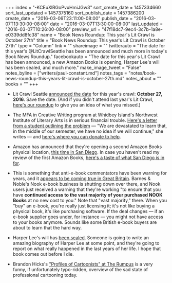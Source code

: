 +++
index = "-KCEuXlRGoPvuHmiJGw3"
sort_create_date = 1457334660
sort_last_updated = 1457375160
sort_publish_date = 1457386200
create_date = "2016-03-06T23:11:00-08:00"
publish_date = "2016-03-07T13:30:00-08:00"
date = "2016-03-07T13:30:00-08:00"
last_updated = "2016-03-07T10:26:00-08:00"
preview_url = "47f18dc7-9ec4-3c7b-1a8e-e0339dd8fc38"
name = "Book News Roundup: This year's Lit Crawl is October 27th"
title = "Book News Roundup: This year's Lit Crawl is October 27th"
type = "Column"
link = ""
shareimage = ""
twitterauto = "The date for this year's @LitCrawlSeattle has been announced and  much more in today's Book News Roundup."
facebookauto = "The date for this year's Lit Crawl has been announced, a new Amazon Books is opening, Harper Lee's will has been sealed, and much more."
make_image_tweet = "False"
notes_byline = ["writers/paul-constant.md"]
notes_tags = "notes/book-news-roundup-this-years-lit-crawl-is-october-27th.md"
notes_about = ""
books = ""
+++
* Lit Crawl Seattle [announced the date](https://www.facebook.com/LitCrawlSeattle/posts/1130578770309500) for this year's crawl: **October 27, 2016**. Save the date. (And if you didn't attend last year's Lit Crawl, [here's our roundup](http://seattlereviewofbooks.com/notes/2015/10/23/started-from-the-bottom-now-were-here/) to give you an idea of what you missed.)

* The MFA in Creative Writing program at Whidbey Island's Northwest Institute of Literary Arts is in serious financial trouble. [Here's a letter from a student outlining the problem](https://www.facebook.com/bonny.becker.77/posts/10153572401133937) — "We are devastated to learn that, in the middle of our semester, we have no idea if we will continue," she writes — and [here's where you can donate to help](http://www.nila.edu/www/donate-to-nila/).

* Amazon has announced that they're opening a second Amazon Books physical location, [this time in San Diego](http://www.marketwatch.com/story/amazon-to-open-second-brick-and-mortar-bookstore-in-san-diego-2016-03-07?mod=MethodeStories). In case you haven't read my review of the first Amazon Books, [here's a taste of what San Diego is in for](http://seattlereviewofbooks.com/notes/2015/11/09/the-algorithm-method/).

* This is something that anti-e-book commentators have been warning for years, and it [appears to be coming true in Great Britain](http://www.theregister.co.uk/2016/03/04/barnes_and_noble_pulls_out_of_blighty/?mt=1457362930924). Barnes & Noble's Nook e-book business is shutting down over there, and Nook users just received a warning that they're working "to ensure that you have **continued access to the vast majority of your purchased NOOK Books** at no new cost to you." Note that "vast majority," there. When you "buy" an e-book, you're really just licensing it; it's not like buying a physical book, it's like purchasing software. If the deal changes — if an e-book supplier goes under, for instance — you might not have access to your books anymore. Sounds like some British e-book buyers are about to learn that the hard way. 

* Harper Lee's will has [been sealed](http://www.mhpbooks.com/harper-lees-will-is-now-as-mysterious-as-her-second-novel/). Someone is going to write an amazing biography of Harper Lee at some point, and they're going to report on what really happened in the last years of her life. I hope that book comes out before I die.

* Brandon Hicks's ["Profiles of Cartoonists" at The Rumpus](http://therumpus.net/2016/03/145833/) is a very funny, if unfortunately typo-ridden, overview of the sad state of professional cartooning today.